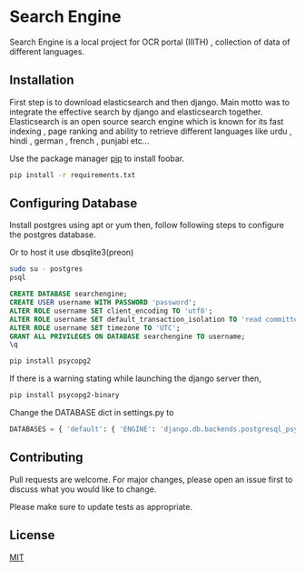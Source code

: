 # Search Engine

Search Engine is a local project for OCR portal (IIITH) , collection of data of different languages.

## Installation


First step is to download elasticsearch and then django.
Main motto was to integrate the effective search by django and elasticsearch together.
Elasticsearch is an open source search engine which is known for its fast indexing , page ranking and ability to retrieve different languages like urdu , hindi , german , french , punjabi etc...

Use the package manager [pip](https://pip.pypa.io/en/stable/) to install foobar.

```bash
pip install -r requirements.txt
```

## Configuring Database

Install postgres using apt or yum
then, follow following steps to configure the postgres database.

Or to host it use dbsqlite3(preon)

```bash
sudo su - postgres
psql
```

```sql
CREATE DATABASE searchengine;
CREATE USER username WITH PASSWORD 'password';
ALTER ROLE username SET client_encoding TO 'utf8';
ALTER ROLE username SET default_transaction_isolation TO 'read committed';
ALTER ROLE username SET timezone TO 'UTC';
GRANT ALL PRIVILEGES ON DATABASE searchengine TO username;
\q
```

```bash
pip install psycopg2
```

If there is a warning stating while launching the django server then,

```bash
pip install psycopg2-binary
```

Change the DATABASE dict in settings.py to
```python
DATABASES = { 'default': { 'ENGINE': 'django.db.backends.postgresql_psycopg2', 'NAME': 'searchengine', 'USER': 'username', 'PASSWORD': 'password', 'HOST': 'localhost', 'PORT': '', } }
```

## Contributing
Pull requests are welcome. For major changes, please open an issue first to discuss what you would like to change.

Please make sure to update tests as appropriate.

## License
[MIT](https://choosealicense.com/licenses/mit/)
